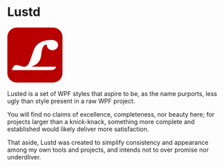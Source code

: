 Lustd
=====

![Lustd Logo](Assets/Lustd-Branding.png)

Lusted is a set of WPF styles that aspire to be, as the name purports, less ugly than style present in a raw WPF project.

You will find no claims of excellence, completeness, nor beauty here; for projects larger than a knick-knack, something more complete and established would likely deliver more satisfaction. 

That aside, Lustd was created to simplify consistency and appearance among my own tools and projects, and intends not to over promise nor underdliver. 
